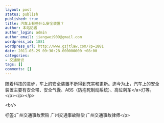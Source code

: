 ```yaml
---
layout: post
status: publish
published: true
title: 汽车上有些什么安全装置？
author: 本站记者
author_login: admin
author_email: jiangwei909@gmail.com
wordpress_id: 1881
wordpress_url: http://www.gzjtlaw.com/?p=1881
date: 2011-05-29 09:30:28.000000000 +08:00
categories:
- 交通常识
tags: []
comments: []
---
```

<p>随着科技的进步，车上的安全装置不断得到充实和更新。迄今为止，汽车上的安全装置主要有安全带、安全气囊、ABS（防抱死制动系统）、高位<a>刹车<&#47;a>灯等。<&#47;p><&#47;p><&#47;p><br&#47;><p>标签:广州交通事故索赔 广州交通事故赔偿 广州交通事故律师<&#47;p>
